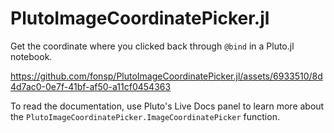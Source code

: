 # PlutoImageCoordinatePicker.jl
Get the coordinate where you clicked back through `@bind` in a Pluto.jl notebook.



https://github.com/fonsp/PlutoImageCoordinatePicker.jl/assets/6933510/8d4d7ac0-0e7f-41bf-af50-a11cf0454363

To read the documentation, use Pluto's Live Docs panel to learn more about the `PlutoImageCoordinatePicker.ImageCoordinatePicker` function.

